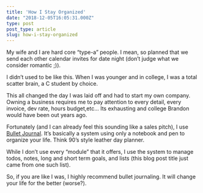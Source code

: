 ```yaml
---
title: 'How I Stay Organized'
date: "2018-12-05T16:05:31.000Z"
type: post 
post_type: article
slug: how-i-stay-organized
---
```

My wife and I are hard core “type-a” people. I mean, so planned that we send each other calendar invites for date night (don’t judge what we consider romantic ;)). 

I didn’t used to be like this. When I was younger and in college, I was a total scatter brain, a C student by choice. 

This all changed the day I was laid off and had to start my own company. Owning a business requires me to pay attention to every detail, every invoice, dev rate, hours budget,etc... Its exhausting and college Brandon would have been out years ago. 

Fortunately (and I can already feel this sounding like a sales pitch), I use [Bullet Journal](https://bulletjournal.com/). It’s basically a system using only a notebook and pen to organize your life. Think 90’s style leather day planner. 

While I don’t use every “module” that it offers, I use the system to manage todos, notes, long and short term goals, and lists (this blog post title just came from one such list). 

So, if you are like I was, I highly recommend bullet journaling. It will change your life for the better (worse?). 


